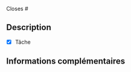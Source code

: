 Closes #

<!-- 
Ajoutez le numéro de l'issue après le '#' ci-dessus pour fermer automatiquement l'issue associée
Idéalement, une PR concerne toujours une issue. N'hésitez pas à en créer une vous même si nécessaire. 
L'objectif est de faciliter le suivi et l'amélioration des supports.
-->

## Description

<!-- 
Décrivez ici les changements apportés. Si nécessaire, mentionnez des personnes avec `@`. Exemple : @alde-semifir

N'oubliez pas qu'il est préférable de faire plusieurs petites PR plutôt qu'une grosse, pour un meilleure suivi et une meilleure qualité.

Vous pouvez rédiger ces chanbgements sous forme de liste :

- Tâche
- Tâche

OU

1. Tâche
2. Tâche

Ou mieux, sous forme de checkbox. Pensez à les cocher avec x !
-->

- [x] Tâche


## Informations complémentaires

<!--
Si vous souhaitez apporter des précisions, n'hésitez pas à le faire :) 
-->
